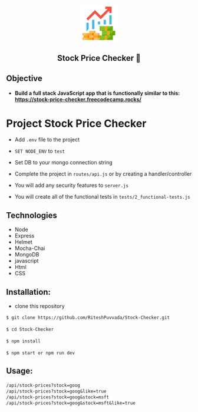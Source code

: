 <div align="center">
<img width="100px" alt="StockPrice logo" src="public/icons/android-chrome-512x512.png">
<br>
<h2>Stock Price Checker 🚀</h2>
</div>

## Objective

- #### Build a full stack JavaScript app that is functionally similar to this: https://stock-price-checker.freecodecamp.rocks/

# Project Stock Price Checker

- Add `.env` file to the project

- ``SET NODE_ENV`` to `test` 

- Set DB to your mongo connection string

- Complete the project in `routes/api.js` or by creating a handler/controller

- You will add any security features to `server.js`

- You will create all of the functional tests in `tests/2_functional-tests.js`

## Technologies

- Node
- Express
- Helmet
- Mocha-Chai
- MongoDB
- javascript
- Html
- CSS

## Installation:

- clone this repository
```
$ git clone https://github.com/RiteshPuvvada/Stock-Checker.git

$ cd Stock-Checker

$ npm install

$ npm start or npm run dev 
```

## Usage:

```
/api/stock-prices?stock=goog
/api/stock-prices?stock=goog&like=true
/api/stock-prices?stock=goog&stock=msft
/api/stock-prices?stock=goog&stock=msft&like=true
```
